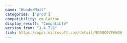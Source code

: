 ```yaml
---
name: "WunderMail"
categories: ['prod']
compatibility: emulation
display_result: "Compatible"
version_from: "1.4.7.0"
link: https://apps.microsoft.com/detail/9N9QC6VF6W4H
---
```


